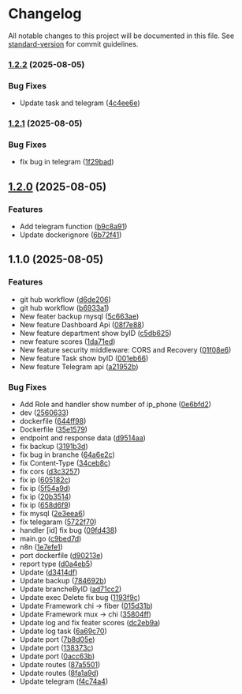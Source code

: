 # Changelog

All notable changes to this project will be documented in this file. See [standard-version](https://github.com/conventional-changelog/standard-version) for commit guidelines.

### [1.2.2](https://github.com/PanithanPK/reports-api/compare/v1.2.1...v1.2.2) (2025-08-05)


### Bug Fixes

* Update task and telegram ([4c4ee6e](https://github.com/PanithanPK/reports-api/commit/4c4ee6e411d764fa252837db0e22025e092eb574))

### [1.2.1](https://github.com/PanithanPK/reports-api/compare/v1.2.0...v1.2.1) (2025-08-05)


### Bug Fixes

* fix bug in telegram ([1f29bad](https://github.com/PanithanPK/reports-api/commit/1f29bade321016fa002d1cfa04c38c24723a63d6))

## [1.2.0](https://github.com/PanithanPK/reports-api/compare/v1.1.0...v1.2.0) (2025-08-05)


### Features

* Add telegram function ([b9c8a91](https://github.com/PanithanPK/reports-api/commit/b9c8a91a26fb738667c3a6cd0da0343f3fea8a26))
* Update dockerignore ([6b72f41](https://github.com/PanithanPK/reports-api/commit/6b72f413edeb5c0d9837ef5f880c68a4072ec9c2))

## 1.1.0 (2025-08-05)


### Features

* git hub workflow ([d6de206](https://github.com/PanithanPK/reports-api/commit/d6de206eef5b91c1fe61771897dd83cf0ff5a795))
* git hub workflow ([b6933a1](https://github.com/PanithanPK/reports-api/commit/b6933a1cbc8159fee0e8552cd53a248d8a62b2d0))
* New feater backup mysql ([5c663ae](https://github.com/PanithanPK/reports-api/commit/5c663aeac2c31cc3d459ce2d20c8b2a66f9268c1))
* New feature Dashboard Api ([08f7e88](https://github.com/PanithanPK/reports-api/commit/08f7e885ebedfc02a9487f4c8f729ac29f1ab35b))
* New feature department show byID ([c5db625](https://github.com/PanithanPK/reports-api/commit/c5db6253e6fdfc66f5dca5607e201f82ed5d9151))
* new feature scores ([1da71ed](https://github.com/PanithanPK/reports-api/commit/1da71ede3f7b74927069d01019ed705f9274847e))
* New feature security middleware: CORS and Recovery ([01f08e6](https://github.com/PanithanPK/reports-api/commit/01f08e62ea04c5be7f201a9ea462e2a672e7d017))
* New feature Task show byID ([001eb66](https://github.com/PanithanPK/reports-api/commit/001eb66671606f49d6c750d806890956c987e7e0))
* New feature Telegram api ([a21952b](https://github.com/PanithanPK/reports-api/commit/a21952b6fdd61f04dd4db9288dcbdbe0bd590e5d))


### Bug Fixes

* Add Role and handler show number of ip_phone ([0e6bfd2](https://github.com/PanithanPK/reports-api/commit/0e6bfd286a2355a6f6909469876bd258d6af3a62))
* dev ([2560633](https://github.com/PanithanPK/reports-api/commit/2560633909c9b63a6d3af7e7fa59a50132f3b0ba))
* dockerfile ([644ff98](https://github.com/PanithanPK/reports-api/commit/644ff981b007c3a55e3472de90f4067bdd0cfd03))
* Dockerfile ([35e1579](https://github.com/PanithanPK/reports-api/commit/35e15797bf1ca7ddc629c236f686b7e2d74262c6))
* endpoint and response data ([d9514aa](https://github.com/PanithanPK/reports-api/commit/d9514aa877eb19485c63309c8e129cb6a026da1f))
* fix backup ([3191b3d](https://github.com/PanithanPK/reports-api/commit/3191b3d81c93d2af5873a6123d1b2c645fdf54de))
* fix bug in branche ([64a6e2c](https://github.com/PanithanPK/reports-api/commit/64a6e2cd615cf6b12dbd849bc1eedd7f27494dec))
* fix Content-Type ([34ceb8c](https://github.com/PanithanPK/reports-api/commit/34ceb8ce857c2fc758aa1091c93b0233e73cdaa4))
* fix cors ([d3c3257](https://github.com/PanithanPK/reports-api/commit/d3c3257e9f8b18d1b9c3cf076702218d5337a929))
* fix ip ([605182c](https://github.com/PanithanPK/reports-api/commit/605182caee5a25e3a367816c1eb243b0fbdfa54d))
* fix ip ([5f54a9d](https://github.com/PanithanPK/reports-api/commit/5f54a9d4c250d2d2c65b02858a6db27993f816a7))
* fix ip ([20b3514](https://github.com/PanithanPK/reports-api/commit/20b3514542c1ccf61d1b773261b92d0e54406914))
* fix ip ([658d6f9](https://github.com/PanithanPK/reports-api/commit/658d6f97be7f272c126092b208dd0f64aad98703))
* fix mysql ([2e3eea6](https://github.com/PanithanPK/reports-api/commit/2e3eea6625fa4f44522544cd9d4a16d2eac37839))
* fix telegaram ([5722f70](https://github.com/PanithanPK/reports-api/commit/5722f708a68cfeb2a3997c674d544ed51e433726))
* handler [id] fix bug ([09fd438](https://github.com/PanithanPK/reports-api/commit/09fd438dbe1fe351851e280f840a3d61d0bf2514))
* main.go ([c9bed7d](https://github.com/PanithanPK/reports-api/commit/c9bed7db77c9e993ca11ebfcd79d2e87f64c6428))
* n8n ([1e7efe1](https://github.com/PanithanPK/reports-api/commit/1e7efe1b9ff63468cc85f73e64b3aa6b88e80856))
* port dockerfile ([d90213e](https://github.com/PanithanPK/reports-api/commit/d90213e19ac4b0356086229f3b96f5547a8fb633))
* report type ([d0a4eb5](https://github.com/PanithanPK/reports-api/commit/d0a4eb5da40b6c81e119d29e74e535d5b671d6f8))
* Update ([d3414df](https://github.com/PanithanPK/reports-api/commit/d3414dfa0645179d4ad1e7577b6394013f04adea))
* Update backup ([784692b](https://github.com/PanithanPK/reports-api/commit/784692b6e06b329375b517fa3b96047878799fca))
* Update brancheByID ([ad71cc2](https://github.com/PanithanPK/reports-api/commit/ad71cc24957d8f95bfd923402553437a1f0b1355))
* Update exec Delete fix bug ([1193f9c](https://github.com/PanithanPK/reports-api/commit/1193f9cc9adae224cd021a720da33ce92faba222))
* Update Framework chi -> fiber ([015d31b](https://github.com/PanithanPK/reports-api/commit/015d31bd2ac04ff5f0f6b1e2dff8dfeae84ae997))
* Update Framework mux -> chi ([35804ff](https://github.com/PanithanPK/reports-api/commit/35804ff22e4a8e61cc370dc001386aeb73c42d18))
* Update log and fix feater scores ([dc2eb9a](https://github.com/PanithanPK/reports-api/commit/dc2eb9a37969b59752c16af6b9108fb78b6b2fa2))
* Update log task ([6a69c70](https://github.com/PanithanPK/reports-api/commit/6a69c709a42396fdd4572993a0b06bf001007ddc))
* Update port ([7b8d05e](https://github.com/PanithanPK/reports-api/commit/7b8d05e918dfbc8aa86fe647142c39f5bc9340df))
* Update port ([138373c](https://github.com/PanithanPK/reports-api/commit/138373cc9fd3792e1b2f7303d940683fe9f1916e))
* Update port ([0acc63b](https://github.com/PanithanPK/reports-api/commit/0acc63b011d5e2118f79729e544c5005f92b994a))
* Update routes ([87a5501](https://github.com/PanithanPK/reports-api/commit/87a5501df88025bc31d799af18b18c5db56a807f))
* Update routes ([8fa1a9d](https://github.com/PanithanPK/reports-api/commit/8fa1a9dd349a81a5532e76234254e5171cb4cd9f))
* Update telegram ([f4c74a4](https://github.com/PanithanPK/reports-api/commit/f4c74a49cff656ae37f238c0cb49d81357ed9c5d))
